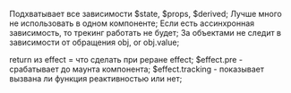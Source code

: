 Подхватывает все зависимости $state, $props, $derived;
Лучше много не использовать в одном компоненте;
Если есть ассинхронная зависимость, то трекинг работать не будет;
За объектами не следит в зависимости от обращения obj, or obj.value;

return из effect = что сделать при реране effect;
$effect.pre - срабатывает до маунта компонента;
$effect.tracking - показывает вызвана ли функция реактивностью или нет;
